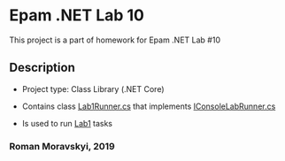 # Epam .NET Lab 10

This project is a part of homework for Epam .NET Lab #10

## Description

- Project type: Class Library (.NET Core)

- Contains class [Lab1Runner.cs](Lab1Runner/Lab1Runner.cs) that implements [IConsoleLabRunner.cs](./HomeWork.Common/IConsoleLabRunner.cs)

- Is used to run [Lab1](./Lab1/README.md) tasks

### Roman Moravskyi, 2019
